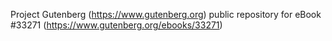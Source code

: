 Project Gutenberg (https://www.gutenberg.org) public repository for eBook #33271 (https://www.gutenberg.org/ebooks/33271)
